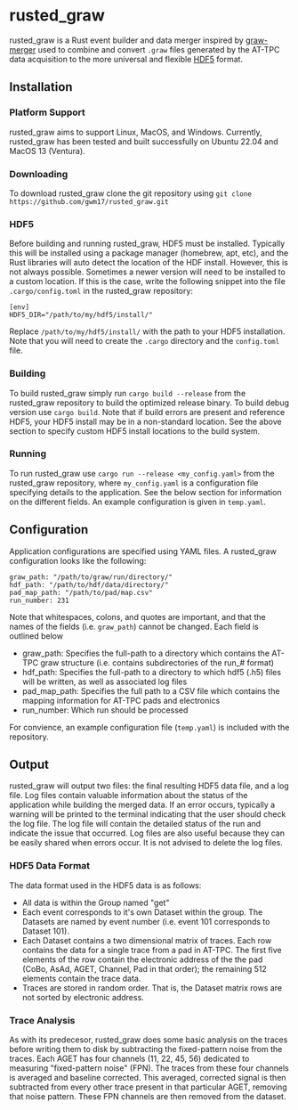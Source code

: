 # rusted_graw

rusted_graw is a Rust event builder and data merger inspired by [graw-merger](https://github.com/ATTPC/graw-merger) used to combine and convert `.graw` files generated by the AT-TPC data acquisition to the more universal and flexible [HDF5](https://hdfgroup.org) format.

## Installation

### Platform Support

rusted_graw aims to support Linux, MacOS, and Windows. Currently, rusted_graw has been tested and built successfully on Ubuntu 22.04 and MacOS 13 (Ventura).

### Downloading

To download rusted_graw clone the git repository using `git clone https://github.com/gwm17/rusted_graw.git`

### HDF5

Before building and running rusted_graw, HDF5 must be installed. Typically this will be installed using a package manager (homebrew, apt, etc), and the Rust libraries will auto detect the location of the HDF install. However, this is not always possible. Sometimes a newer version will need to be installed to a custom location. If this is the case, write the following snippet into the file `.cargo/config.toml` in the rusted_graw repository:

```[toml]
[env]
HDF5_DIR="/path/to/my/hdf5/install/"
```

Replace `/path/to/my/hdf5/install/` with the path to your HDF5 installation. Note that you will need to create the `.cargo` directory and the `config.toml` file.

### Building

To build rusted_graw simply run `cargo build --release` from the rusted_graw repository to build the optimized release binary. To build debug version use `cargo build`. Note that if build errors are present and reference HDF5, your HDF5 install may be in a non-standard location. See the above section to specify custom HDF5 install locations to the build system.

### Running

To run rusted_graw use `cargo run --release <my_config.yaml>` from the rusted_graw repository, where `my_config.yaml` is a configuration file specifying details to the application. See the below section for information on the different fields. An example configuration is given in `temp.yaml`.

## Configuration

Application configurations are specified using YAML files. A rusted_graw configuration looks like the following:

```[yaml]
graw_path: "/path/to/graw/run/directory/"
hdf_path: "/path/to/hdf/data/directory/"
pad_map_path: "/path/to/pad/map.csv"
run_number: 231

```

Note that whitespaces, colons, and quotes are important, and that the names of the fields (i.e. `graw_path`) cannot be changed. Each field is outlined below

- graw_path: Specifies the full-path to a directory which contains the AT-TPC graw structure (i.e. contains subdirectories of the run_# format)
- hdf_path: Specifies the full-path to a directory to which hdf5 (.h5) files will be written, as well as associated log files
- pad_map_path: Specifies the full path to a CSV file which contains the mapping information for AT-TPC pads and electronics
- run_number: Which run should be processed

For convience, an example configuration file (`temp.yaml`) is included with the repository.

## Output

rusted_graw will output two files: the final resulting HDF5 data file, and a log file. Log files contain valuable information about the status of the application while building the merged data. If an error occurs, typically a warning will be printed to the terminal indicating that the user should check the log file. The log file will contain the detailed status of the run and indicate the issue that occurred. Log files are also useful because they can be easily shared when errors occur. It is not advised to delete the log files.

### HDF5 Data Format

The data format used in the HDF5 data is as follows:

- All data is within the Group named "get"
- Each event corresponds to it's own Dataset within the group. The Datasets are named by event number (i.e. event 101 corresponds to Dataset 101).
- Each Dataset contains a two dimensional matrix of traces. Each row contains the data for a single trace from a pad in AT-TPC. The first five elements of the row contain the electronic address of the the pad (CoBo, AsAd, AGET, Channel, Pad in that order); the remaining 512 elements contain the trace data.
- Traces are stored in random order. That is, the Dataset matrix rows are not sorted by electronic address.

### Trace Analysis

As with its predecesor, rusted_graw does some basic analysis on the traces before writing them to disk by subtracting the fixed-pattern noise from the traces. Each AGET has four channels (11, 22, 45, 56) dedicated to measuring "fixed-pattern noise" (FPN). The traces from these four channels is averaged and baseline corrected. This averaged, corrected signal is then subtracted from every other trace present in that particular AGET, removing that noise pattern. These FPN channels are then removed from the dataset.
